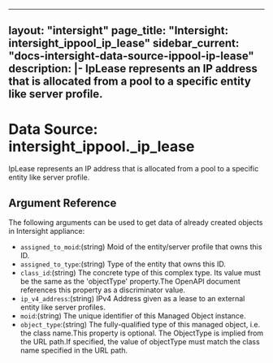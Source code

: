 
---
layout: "intersight"
page_title: "Intersight: intersight_ippool_ip_lease"
sidebar_current: "docs-intersight-data-source-ippool-ip-lease"
description: |-
IpLease represents an IP address that is allocated from a pool to a specific entity like server profile.
---

# Data Source: intersight_ippool._ip_lease
IpLease represents an IP address that is allocated from a pool to a specific entity like server profile.
## Argument Reference
The following arguments can be used to get data of already created objects in Intersight appliance:
* `assigned_to_moid`:(string) Moid of the entity/server profile that owns this ID. 
* `assigned_to_type`:(string) Type of the entity that owns this ID. 
* `class_id`:(string) The concrete type of this complex type. Its value must be the same as the 'objectType' property.The OpenAPI document references this property as a discriminator value. 
* `ip_v4_address`:(string) IPv4 Address given as a lease to an external entity like server profiles. 
* `moid`:(string) The unique identifier of this Managed Object instance. 
* `object_type`:(string) The fully-qualified type of this managed object, i.e. the class name.This property is optional. The ObjectType is implied from the URL path.If specified, the value of objectType must match the class name specified in the URL path. 
